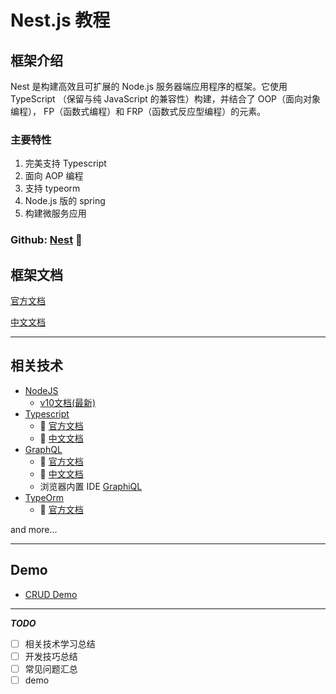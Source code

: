 # Nest.js 教程

## 框架介绍

Nest 是构建高效且可扩展的 Node.js 服务器端应用程序的框架。它使用 TypeScript （保留与纯 JavaScript 的兼容性）构建，并结合了 OOP（面向对象编程）， FP（函数式编程）和 FRP（函数式反应型编程）的元素。

### 主要特性

1. 完美支持 Typescript
2. 面向 AOP 编程
3. 支持 typeorm
4. Node.js 版的 spring
5. 构建微服务应用

### Github: [Nest](https://github.com/nestjs/nest) 🎁

## 框架文档

[官方文档](https://docs.nestjs.com)

[中文文档](https://docs.nestjs.cn)

----------

## 相关技术

- [NodeJS](https://nodejs.org)
  - [v10文档(最新)](https://nodejs.org/dist/latest-v10.x/docs/api/)
- [Typescript](https://www.typescriptlang.org)
  - 📖 [官方文档](https://www.typescriptlang.org/docs/home.html)
  - 📖 [中文文档](https://www.tslang.cn/docs/home.html)
- [GraphQL](https://github.com/graphql/graphql-js)
  - 📖 [官方文档](https://graphql.org)
  - 📖 [中文文档](https://graphql.cn)
  - 浏览器内置 IDE [GraphiQL](https://github.com/graphql/graphiql)
- [TypeOrm](https://github.com/typeorm/typeorm)
  - 📖 [官方文档](http://typeorm.io)

and more...

----------

## Demo

- [CRUD Demo](./demo/crud-demo/README.md)

----------

***TODO***

- [ ] 相关技术学习总结
- [ ] 开发技巧总结
- [ ] 常见问题汇总
- [ ] demo

